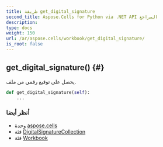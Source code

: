 ```yaml
---
title: طريقة get_digital_signature
second_title: Aspose.Cells for Python via .NET API المراجع
description:
type: docs
weight: 150
url: /ar/aspose.cells/workbook/get_digital_signature/
is_root: false
---
```

##  get_digital_signature() {#}
يحصل على توقيع رقمي من ملف.



```python
def get_digital_signature(self):
    ...
```





###  أنظر أيضا
* وحدة [aspose.cells](../../)
* فئة [DigitalSignatureCollection](/cells/python-net/ar/aspose.cells.digitalsignatures/digitalsignaturecollection)
* فئة [Workbook](/cells/python-net/ar/aspose.cells/workbook)
